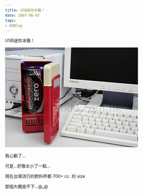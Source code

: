 ```yaml
---
title: USB迷你冰箱！
date: 2007-06-07
tags:
- KDBlog
---
```

USB迷你冰箱！



![](ulife008900_01_l.jpg)

我心動了...

可是...好像太小了一點...

現在台灣流行的飲料杯都 700+ cc. 的 size

那個大概放不下...@_@

